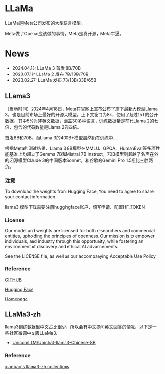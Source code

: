 # LLaMa
LLaMa是Meta公司发布的大型语言模型。

Meta做了Openai应该做的事情，Meta是真开源，Meta牛逼。

# News
* 2024.04.18: LLaMa 3 首发 8B/70B
* 2023.07.18: LLaMa 2 发布 7B/13B/70B
* 2023.02.27: LLaMa 发布  7B/13B/33B/65B


## LLama3
（当地时间）2024年4月18日，Meta在官网上宣布公布了旗下最新大模型Llama 3，也是目前市场上最好的开源大模型。上下文窗口为8k，使用了超过15T的公开数据，其中5%为非英文数据，涵盖30多种语言，训练数据量是前代Llama 2的七倍，包含的代码数量是Llama 2的四倍。

首发8B和70B，而Llama 3的400B+模型虽然仍在训练中...

根据Meta的测试结果，Llama 3 8B模型在MMLU、GPQA、HumanEval等多项性能基准上均超过了Gemma 7B和Mistral 7B Instruct，70B模型则超越了名声在外的闭源模型Claude 3的中间版本Sonnet，和谷歌的Gemini Pro 1.5相比三胜两负。


### 注意 
To download the weights from Hugging Face, You need to agree to share your contact information.

llama3 模型下载需要注册huggingface账户、填写申请、配置HF_TOKEN  

### License
Our model and weights are licensed for both researchers and commercial entities, upholding the principles of openness. Our mission is to empower individuals, and industry through this opportunity, while fostering an environment of discovery and ethical AI advancements.

See the LICENSE file, as well as our accompanying Acceptable Use Policy

### Reference
[GITHUB](https://github.com/meta-llama/llama3)

[Hugging Face](https://huggingface.co/collections/meta-llama/meta-llama-3-66214712577ca38149ebb2b6)

[Homepage](https://llama.meta.com/llama3)

## LLaMa3-zh

llama3训练数据里中文占比很少，所以会有中文提问英文回答的情况，以下是一些社区微调中文版LLaMa3.

- [UnicomLLM/Unichat-llama3-Chinese-8B](https://huggingface.co/UnicomLLM/Unichat-llama3-Chinese-8B)


### Reference
[xianbao's llama3-zh collections](https://huggingface.co/collections/xianbao/llama3-zh-662ba8503bdfe51948a28403)